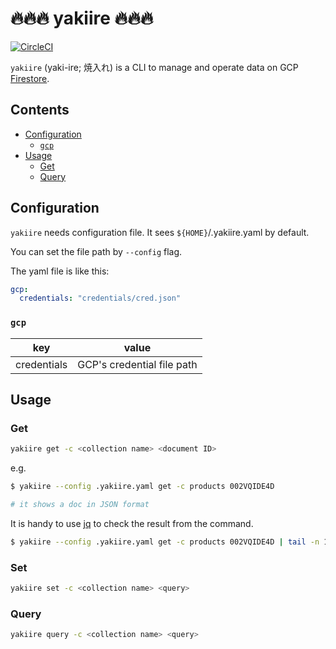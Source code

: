 🔥🔥🔥 yakiire 🔥🔥🔥
================================================================================

[![CircleCI](https://circleci.com/gh/mookjp/yakiire/tree/master.svg?style=svg)](https://circleci.com/gh/mookjp/yakiire/tree/master)

`yakiire` (yaki-ire; 焼入れ) is a CLI to manage and operate data on GCP [Firestore](https://firebase.google.com/docs/firestore).

<!-- START doctoc generated TOC please keep comment here to allow auto update -->
<!-- DON'T EDIT THIS SECTION, INSTEAD RE-RUN doctoc TO UPDATE -->
## Contents

- [Configuration](#configuration)
  - [`gcp`](#gcp)
- [Usage](#usage)
  - [Get](#get)
  - [Query](#query)

<!-- END doctoc generated TOC please keep comment here to allow auto update -->

## Configuration

`yakiire` needs configuration file.
It sees `${HOME}`/.yakiire.yaml by default.

You can set the file path by `--config` flag.

The yaml file is like this:

```yaml
gcp:
  credentials: "credentials/cred.json"
```

### `gcp`

| key | value |
|-----|-------|
| credentials | GCP's credential file path |


## Usage

### Get

```bash
yakiire get -c <collection name> <document ID>
```

e.g.

```bash
$ yakiire --config .yakiire.yaml get -c products 002VQIDE4D

# it shows a doc in JSON format
```

It is handy to use [jq](https://firebase.google.com/docs/firestore) to check the result from the command.

```bash
$ yakiire --config .yakiire.yaml get -c products 002VQIDE4D | tail -n 1 | jq .
```


### Set

```bash
yakiire set -c <collection name> <query>
```



### Query

```bash
yakiire query -c <collection name> <query>
```


